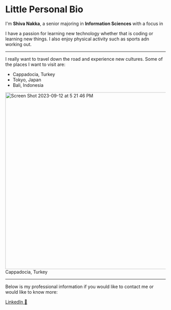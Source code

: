 # Little Personal Bio



I'm **Shiva Nakka**, a senior majoring in **Information Sciences** with a focus in 


I have a passion for learning new technology whether that is coding or learning new things. I also enjoy physical activity such as sports adn working out.

----

I really want to travel down the road and experience new cultures. Some of the places I want to visit are:

- Cappadocia, Turkey 
- Tokyo, Japan
- Bali, Indonesia

<img width="554" alt="Screen Shot 2023-09-12 at 5 21 46 PM" src="https://github.com/snakka4/Project-Management/assets/73139789/e4d7e313-808e-439a-acdc-3158a154f90f">

<figcaption> Cappadocia, Turkey </figcaption>

***

Below is my professional information if you would like to contact me or would like to know more:

<a href="https://www.linkedin.com/in/shiva-nakka-414204132/">LinkedIn 💼</a>


